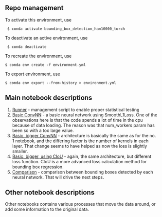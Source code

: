 ## Repo management

To activate this environment, use

     $ conda activate bounding_box_detection_ham10000_torch

 To deactivate an active environment, use

     $ conda deactivate

To recreate the environment, use

    $ conda env create -f environment.yml

To export environment, use

    $ conda env export --from-history > environment.yml

## Main notebook descriptions

1. [Runner](./runner.py) - management script to enable proper statistical testing
2. [Basic ConvNN](./1_basic.ipynb) - a basic neural network using SmoothL1Loss. 
One of the observations here is that the code spends a lot of time in the cpu because of data loading.
The reason was that num_workers param has been so with a too large value.
3. [Basic, bigger ConvNN](./2_bigger_basic.ipynb) - architecture is basically the same as for the no. 1 
notebook, and the differing factor is the number of kernels in each layer. That change seems to have helped
as now the loss is slightly smaller.
4. [Basic, bigger, using CIoU](./3_bigger_basic_ciou.ipynb) - again, the same architecture, but different
loss function. CIoU is a more advanced loss calculation method for bounding box regression.
5. [Comparison](./4_test_basic_vs_ciou.ipynb) - comparison between bounding boxes detected by each neural network.
That will drive the next steps.

## Other notebook descriptions

Other notebooks contains various processes that move the data around, or add some information to the original data.
